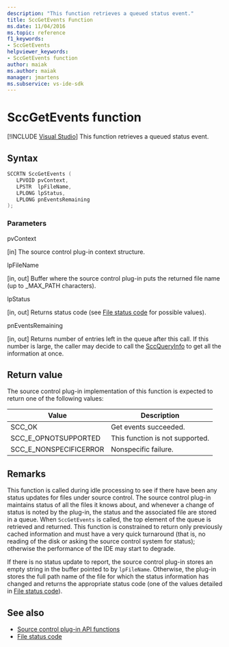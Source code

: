 ```yaml
---
description: "This function retrieves a queued status event."
title: SccGetEvents Function
ms.date: 11/04/2016
ms.topic: reference
f1_keywords:
- SccGetEvents
helpviewer_keywords:
- SccGetEvents function
author: maiak
ms.author: maiak
manager: jmartens
ms.subservice: vs-ide-sdk
---
```

# SccGetEvents function

 [!INCLUDE [Visual Studio](~/includes/applies-to-version/vs-windows-only.md)]
This function retrieves a queued status event.

## Syntax

```cpp
SCCRTN SccGetEvents (
   LPVOID pvContext,
   LPSTR  lpFileName,
   LPLONG lpStatus,
   LPLONG pnEventsRemaining
);
```

### Parameters
 pvContext

[in] The source control plug-in context structure.

 lpFileName

[in, out] Buffer where the source control plug-in puts the returned file name (up to _MAX_PATH characters).

 lpStatus

[in, out] Returns status code (see [File status code](../extensibility/file-status-code-enumerator.md) for possible values).

 pnEventsRemaining

[in, out] Returns number of entries left in the queue after this call. If this number is large, the caller may decide to call the [SccQueryInfo](../extensibility/sccqueryinfo-function.md) to get all the information at once.

## Return value
 The source control plug-in implementation of this function is expected to return one of the following values:

|Value|Description|
|-----------|-----------------|
|SCC_OK|Get events succeeded.|
|SCC_E_OPNOTSUPPORTED|This function is not supported.|
|SCC_E_NONSPECIFICERROR|Nonspecific failure.|

## Remarks
 This function is called during idle processing to see if there have been any status updates for files under source control. The source control plug-in maintains status of all the files it knows about, and whenever a change of status is noted by the plug-in, the status and the associated file are stored in a queue. When `SccGetEvents` is called, the top element of the queue is retrieved and returned. This function is constrained to return only previously cached information and must have a very quick turnaround (that is, no reading of the disk or asking the source control system for status); otherwise the performance of the IDE may start to degrade.

 If there is no status update to report, the source control plug-in stores an empty string in the buffer pointed to by `lpFileName`. Otherwise, the plug-in stores the full path name of the file for which the status information has changed and returns the appropriate status code (one of the values detailed in [File status code](../extensibility/file-status-code-enumerator.md)).

## See also
- [Source control plug-in API functions](../extensibility/source-control-plug-in-api-functions.md)
- [File status code](../extensibility/file-status-code-enumerator.md)

